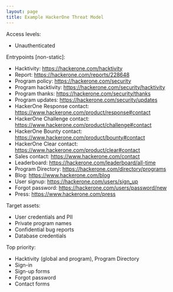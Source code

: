 ```yaml
---
layout: page
title: Example HackerOne Threat Model
---
```


Access levels:

- Unauthenticated

Entrypoints [non-static]:

- Hacktivity: <https://hackerone.com/hacktivity>
- Report: <https://hackerone.com/reports/228648>
- Program policy: <https://hackerone.com/security>
- Program hacktivity: <https://hackerone.com/security/hacktivity>
- Program thanks: <https://hackerone.com/security/thanks>
- Program updates: <https://hackerone.com/security/updates>
- HackerOne Response contact: <https://www.hackerone.com/product/response#contact>
- HackerOne Challenge contact: <https://www.hackerone.com/product/challenge#contact>
- HackerOne Bounty contact: <https://www.hackerone.com/product/bounty#contact>
- HackerOne Clear contact: <https://www.hackerone.com/product/clear#contact>
- Sales contact: <https://www.hackerone.com/contact>
- Leaderboard: <https://hackerone.com/leaderboard/all-time>
- Program Directory: <https://hackerone.com/directory/programs>
- Blog: <https://www.hackerone.com/blog>
- User signup: <https://hackerone.com/users/sign_up>
- Forgot password: <https://hackerone.com/users/password/new>
- Press: <https://www.hackerone.com/press>

Target assets:

- User credentials and PII
- Private program names
- Confidential bug reports
- Database credentials

Top priority:

- Hacktivity (global and program), Program Directory
- Sign-in
- Sign-up forms
- Forgot password
- Contact forms
